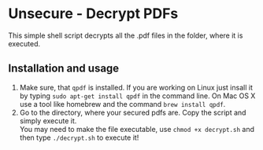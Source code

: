 # Unsecure - Decrypt PDFs
This simple shell script decrypts all the .pdf files in the folder, where it is executed.

## Installation and usage
1. Make sure, that `qpdf` is installed. If you are working on Linux just insall it by typing `sudo apt-get install qpdf` in the command line. On Mac OS X use a tool like homebrew and the command `brew install qpdf`.
2. Go to the directory, where your secured pdfs are. Copy the script and simply execute it.  
You may need to make the file executable, use `chmod +x decrypt.sh` and then type `./decrypt.sh` to execute it!
